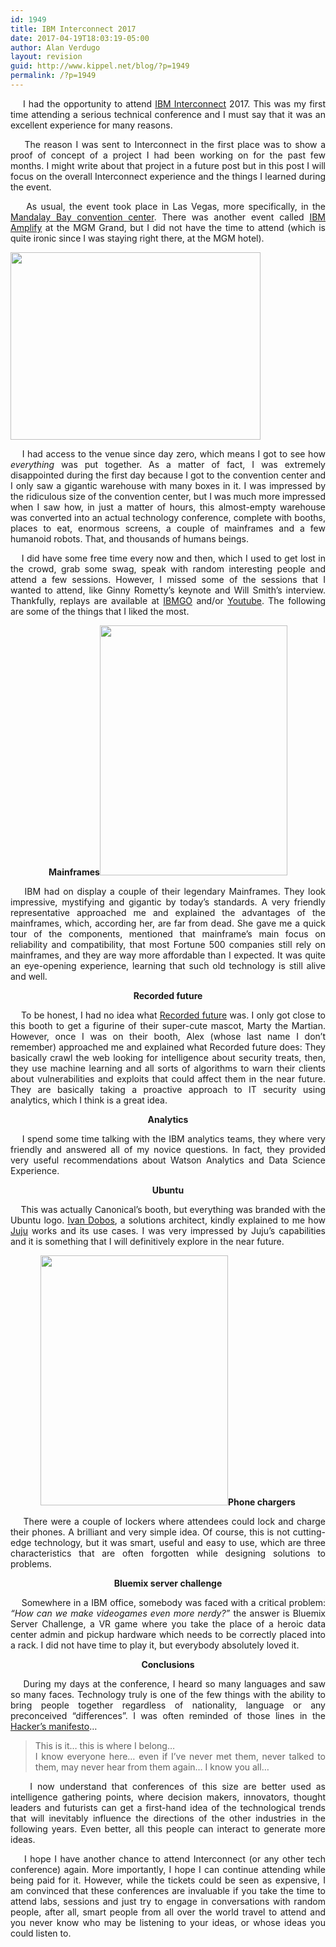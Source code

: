 ```yaml
---
id: 1949
title: IBM Interconnect 2017
date: 2017-04-19T18:03:19-05:00
author: Alan Verdugo
layout: revision
guid: http://www.kippel.net/blog/?p=1949
permalink: /?p=1949
---
```

<p style="text-align: justify;">
      I had the opportunity to attend <a href="https://www.ibm.com/cloud-computing/us/en/interconnect/" target="_blank">IBM Interconnect</a> 2017. This was my first time attending a serious technical conference and I must say that it was an excellent experience for many reasons.
</p>

<p style="text-align: justify;">
      The reason I was sent to Interconnect in the first place was to show a proof of concept of a project I had been working on for the past few months. I might write about that project in a future post but in this post I will focus on the overall Interconnect experience and the things I learned during the event.
</p>

<p style="text-align: justify;">
      As usual, the event took place in Las Vegas, more specifically, in the <a href="https://www.mandalaybay.com/en/meetings-groups/meeting-convention-facilities.html" target="_blank">Mandalay Bay convention center</a>. There was another event called <a href="https://www-01.ibm.com/software/events/amplify/" target="_blank">IBM Amplify</a> at the MGM Grand, but I did not have the time to attend (which is quite ironic since I was staying right there, at the MGM hotel).
</p>

<p style="text-align: justify;">
  <img class="aligncenter size-full wp-image-1945" src="http://li106-124.members.linode.com/blog/wp-content/uploads/2017/04/CAM00622.jpg" alt="" width="400" height="300" />
</p>

<p style="text-align: justify;">
      I had access to the venue since day zero, which means I got to see how <em>everything</em> was put together. As a matter of fact, I was extremely disappointed during the first day because I got to the convention center and I only saw a gigantic warehouse with many boxes in it. I was impressed by the ridiculous size of the convention center, but I was much more impressed when I saw how, in just a matter of hours, this almost-empty warehouse was converted into an actual technology conference, complete with booths, places to eat, enormous screens, a couple of mainframes and a few humanoid robots. That, and thousands of humans beings.
</p>

<p style="text-align: justify;">
      I did have some free time every now and then, which I used to get lost in the crowd, grab some swag, speak with random interesting people and attend a few sessions. However, I missed some of the sessions that I wanted to attend, like Ginny Rometty&#8217;s keynote and Will Smith&#8217;s interview. Thankfully, replays are available at <a href="https://ibmgo.com/interconnect2017/" target="_blank">IBMGO</a> and/or <a href="https://www.youtube.com/results?search_query=ibm+interconnect+2017" target="_blank">Youtube</a>. The following are some of the things that I liked the most.
</p>

<p style="text-align: center;">
  <strong>Mainframes</strong><img class="alignright size-full wp-image-1947" src="http://li106-124.members.linode.com/blog/wp-content/uploads/2017/04/CAM00629.jpg" alt="" width="300" height="400" />
</p>

<p style="text-align: justify;">
      IBM had on display a couple of their legendary Mainframes. They look impressive, mystifying and gigantic by today&#8217;s standards. A very friendly representative approached me and explained the advantages of the mainframes, which, according her, are far from dead. She gave me a quick tour of the components, mentioned that mainframe&#8217;s main focus on reliability and compatibility, that most Fortune 500 companies still rely on mainframes, and they are way more affordable than I expected. It was quite an eye-opening experience, learning that such old technology is still alive and well.
</p>

<p style="text-align: center;">
  <strong>Recorded future</strong>
</p>

<p style="text-align: justify;">
      To be honest, I had no idea what <a href="https://www.recordedfuture.com/" target="_blank">Recorded future</a> was. I only got close to this booth to get a figurine of their super-cute mascot, Marty the Martian. However, once I was on their booth, Alex (whose last name I don&#8217;t remember) approached me and explained what Recorded future does: They basically crawl the web looking for intelligence about security treats, then, they use machine learning and all sorts of algorithms to warn their clients about vulnerabilities and exploits that could affect them in the near future. They are basically taking a proactive approach to IT security using analytics, which I think is a great idea.
</p>

<p style="text-align: center;">
  <strong>Analytics</strong>
</p>

<p style="text-align: justify;">
      I spend some time talking with the IBM analytics teams, they where very friendly and answered all of my novice questions. In fact, they provided very useful recommendations about Watson Analytics and Data Science Experience.
</p>

<p style="text-align: center;">
  <strong>Ubuntu</strong>
</p>

<p style="text-align: justify;">
      This was actually Canonical&#8217;s booth, but everything was branded with the Ubuntu logo. <a href="https://fr.linkedin.com/in/ivan-dobos-8864919" target="_blank">Ivan Dobos</a>, a solutions architect, kindly explained to me how <a href="https://www.ubuntu.com/cloud/juju" target="_blank">Juju</a> works and its use cases. I was very impressed by Juju&#8217;s capabilities and it is something that I will definitively explore in the near future.
</p>

<p style="text-align: center;">
  <strong><img class="alignleft size-full wp-image-1946" src="http://li106-124.members.linode.com/blog/wp-content/uploads/2017/04/CAM00628.jpg" alt="" width="300" height="400" />Phone chargers</strong>
</p>

<p style="text-align: justify;">
      There were a couple of lockers where attendees could lock and charge their phones. A brilliant and very simple idea. Of course, this is not cutting-edge technology, but it was smart, useful and easy to use, which are three characteristics that are often forgotten while designing solutions to problems.
</p>

<p style="text-align: center;">
  <strong>Bluemix server challenge</strong>
</p>

<p style="text-align: justify;">
      Somewhere in a IBM office, somebody was faced with a critical problem: <em>&#8220;How can we make videogames even more nerdy?&#8221;</em> the answer is Bluemix Server Challenge, a VR game where you take the place of a heroic data center admin and pickup hardware which needs to be correctly placed into a rack. I did not have time to play it, but everybody absolutely loved it.
</p>



<p style="text-align: center;">
  <strong>Conclusions</strong>
</p>

<p style="text-align: justify;">
      During my days at the conference, I heard so many languages and saw so many faces. Technology truly is one of the few things with the ability to bring people together regardless of nationality, language or any preconceived &#8220;differences&#8221;. I was often reminded of those lines in the <a href="http://www.phrack.org/issues/7/3.html" target="_blank">Hacker&#8217;s manifesto</a>&#8230;
</p>

> <p style="text-align: justify;">
>   This is it&#8230; this is where I belong&#8230;<br /> I know everyone here&#8230; even if I&#8217;ve never met them, never talked to them, may never hear from them again&#8230; I know you all&#8230;
> </p>

<p style="text-align: justify;">
      I now understand that conferences of this size are better used as intelligence gathering points, where decision makers, innovators, thought leaders and futurists can get a first-hand idea of the technological trends that will inevitably influence the directions of the other industries in the following years. Even better, all this people can interact to generate more ideas.
</p>

<p style="text-align: justify;">
      I hope I have another chance to attend Interconnect (or any other tech conference) again. More importantly, I hope I can continue attending while being paid for it. However, while the tickets could be seen as expensive, I am convinced that these conferences are invaluable if you take the time to attend labs, sessions and just try to engage in conversations with random people, after all, smart people from all over the world travel to attend and you never know who may be listening to your ideas, or whose ideas you could listen to.
</p>